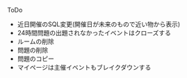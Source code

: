 ToDo
- 近日開催のSQL変更(開催日が未来のもので近い物から表示)
- 24時間問題の出題されなかったイベントはクローズする
- ルームの削除
- 問題の削除
- 問題のコピー
- マイページは主催イベントもブレイクダウンする